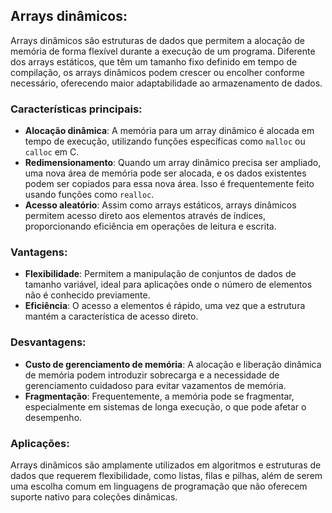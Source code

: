 ## Arrays dinâmicos:
Arrays dinâmicos são estruturas de dados que permitem a alocação de memória de forma flexível durante a execução de um programa. Diferente dos arrays estáticos, que têm um tamanho fixo definido em tempo de compilação, os arrays dinâmicos podem crescer ou encolher conforme necessário, oferecendo maior adaptabilidade ao armazenamento de dados.

### Características principais:

- **Alocação dinâmica**: A memória para um array dinâmico é alocada em tempo de execução, utilizando funções específicas como `malloc` ou `calloc` em C.
- **Redimensionamento**: Quando um array dinâmico precisa ser ampliado, uma nova área de memória pode ser alocada, e os dados existentes podem ser copiados para essa nova área. Isso é frequentemente feito usando funções como `realloc`.
- **Acesso aleatório**: Assim como arrays estáticos, arrays dinâmicos permitem acesso direto aos elementos através de índices, proporcionando eficiência em operações de leitura e escrita.

### Vantagens:

- **Flexibilidade**: Permitem a manipulação de conjuntos de dados de tamanho variável, ideal para aplicações onde o número de elementos não é conhecido previamente.
- **Eficiência**: O acesso a elementos é rápido, uma vez que a estrutura mantém a característica de acesso direto.

### Desvantagens:

- **Custo de gerenciamento de memória**: A alocação e liberação dinâmica de memória podem introduzir sobrecarga e a necessidade de gerenciamento cuidadoso para evitar vazamentos de memória.
- **Fragmentação**: Frequentemente, a memória pode se fragmentar, especialmente em sistemas de longa execução, o que pode afetar o desempenho.

### Aplicações:
Arrays dinâmicos são amplamente utilizados em algoritmos e estruturas de dados que requerem flexibilidade, como listas, filas e pilhas, além de serem uma escolha comum em linguagens de programação que não oferecem suporte nativo para coleções dinâmicas.
